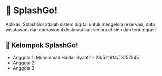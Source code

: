 # 🌊 SplashGo!
Aplikasi SplashGo! adalah sistem digital untuk mengelola reservasi, data wisatawan, dan operasional destinasi laut secara efisien dan terintegrasi.

## 👤 Kelompok SplashGo!
- Anggota 1: Muhammad Haidar Syaafi' – 23/521614/TK/57545
- Anggota 2:
- Anggota 3:

